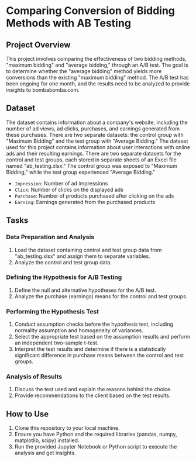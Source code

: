 # Comparing Conversion of Bidding Methods with AB Testing

## Project Overview
This project involves comparing the effectiveness of two bidding methods, "maximum bidding" and "average bidding," through an A/B test. The goal is to determine whether the "average bidding" method yields more conversions than the existing "maximum bidding" method. The A/B test has been ongoing for one month, and the results need to be analyzed to provide insights to bombabomba.com.

## Dataset
The dataset contains information about a company's website, including the number of ad views, ad clicks, purchases, and earnings generated from these purchases. There are two separate datasets: the control group with "Maximum Bidding" and the test group with "Average Bidding."
The dataset used for this project contains information about user interactions with online ads and their resulting earnings. There are two separate datasets for the control and test groups, each stored in separate sheets of an Excel file named "ab_testing.xlsx." The control group was exposed to "Maximum Bidding," while the test group experienced "Average Bidding."

- `Impression`: Number of ad impressions
- `Click`: Number of clicks on the displayed ads
- `Purchase`: Number of products purchased after clicking on the ads
- `Earning`: Earnings generated from the purchased products

## Tasks

### Data Preparation and Analysis
1. Load the dataset containing control and test group data from "ab_testing.xlsx" and assign them to separate variables.
2. Analyze the control and test group data.

### Defining the Hypothesis for A/B Testing
1. Define the null and alternative hypotheses for the A/B test.
2. Analyze the purchase (earnings) means for the control and test groups.

### Performing the Hypothesis Test
1. Conduct assumption checks before the hypothesis test, including normality assumption and homogeneity of variances.
2. Select the appropriate test based on the assumption results and perform an independent two-sample t-test.
3. Interpret the test results and determine if there is a statistically significant difference in purchase means between the control and test groups.

### Analysis of Results
1. Discuss the test used and explain the reasons behind the choice.
2. Provide recommendations to the client based on the test results.

## How to Use
1. Clone this repository to your local machine.
2. Ensure you have Python and the required libraries (pandas, numpy, matplotlib, scipy) installed.
3. Run the provided Jupyter Notebook or Python script to execute the analysis and get insights.
